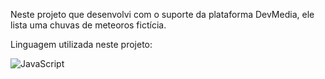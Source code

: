 Neste projeto que desenvolvi com o suporte da plataforma DevMedia, ele lista uma chuvas de meteoros fictícia. 

Linguagem utilizada neste projeto:

<div style="display: block-inline;">
    <img align="center" alt="JavaScript" src="https://img.shields.io/badge/JavaScript-323330?style=for-the-badge&logo=javascript&logoColor=F7DF1E"/>
</div>
